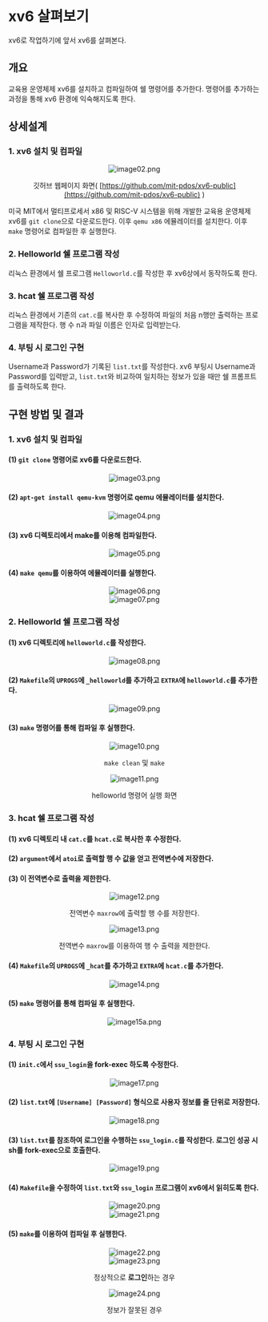 xv6 살펴보기
===

xv6로 작업하기에 앞서 xv6를 살펴본다.


## 개요
 교육용 운영체제 xv6를 설치하고 컴파일하여 쉘 명령어를 추가한다. 명령어를 추가하는 과정을 통해 xv6 환경에 익숙해지도록 한다.

## 상세설계
### 1. xv6 설치 및 컴파일

<center>
        <img src="https://github.com/simjeehoon/src_repository/blob/master/xv6-public/os-prj1/image02.png?raw=true" title="image02.png" alt="image02.png"></img><br/>

깃허브 웹페이지 화면(
                [https://github.com/mit-pdos/xv6-public](https://github.com/mit-pdos/xv6-public)
                )

</center>

 미국 MIT에서 멀티프로세서 x86 및 RISC-V 시스템을 위해 개발한 교육용 운영체제 xv6를 `git clone`으로 다운로드한다. 이후 `qemu x86` 에뮬레이터를 설치한다. 이후 `make` 명령어로 컴파일한 후 실행한다.

### 2. Helloworld 쉘 프로그램 작성
리눅스 환경에서 쉘 프로그램 `Helloworld.c`를 작성한 후 xv6상에서 동작하도록 한다.

### 3. hcat 쉘 프로그램 작성
리눅스 환경에서 기존의 `cat.c`를 복사한 후 수정하여 파일의 처음 n행만 출력하는 프로그램을 제작한다. 행 수 n과 파일 이름은 인자로 입력받는다.

### 4. 부팅 시 로그인 구현
Username과 Password가 기록된 `list.txt`를 작성한다. xv6 부팅시 Username과 Password를 입력받고, `list.txt`와 비교하여 일치하는 정보가 있을 때만 쉘 프롬프트를 출력하도록 한다.


## 구현 방법 및 결과
### 1. xv6 설치 및 컴파일
#### (1) `git clone` 명령어로 xv6를 다운로드한다.
<center>
        <img src="https://github.com/simjeehoon/src_repository/blob/master/xv6-public/os-prj1/image03.png?raw=true" title="image03.png" alt="image03.png"></img><br/>
</center>

#### (2) `apt-get install qemu-kvm` 명령어로 qemu 에뮬레이터를 설치한다.
<center>
        <img src="https://github.com/simjeehoon/src_repository/blob/master/xv6-public/os-prj1/image04.png?raw=true" title="image04.png" alt="image04.png"></img><br/>
</center>

#### (3) xv6 디렉토리에서 make를 이용해 컴파일한다.
<center>
        <img src="https://github.com/simjeehoon/src_repository/blob/master/xv6-public/os-prj1/image05.png?raw=true" title="image05.png" alt="image05.png"></img><br/>
</center>

#### (4) `make qemu`를 이용하여 에뮬레이터를 실행한다.
<center>
        <img src="https://github.com/simjeehoon/src_repository/blob/master/xv6-public/os-prj1/image06.png?raw=true" title="image06.png" alt="image06.png"></img><br/>
</center>

<center>
        <img src="https://github.com/simjeehoon/src_repository/blob/master/xv6-public/os-prj1/image07.png?raw=true" title="image07.png" alt="image07.png"></img><br/>
</center>

### 2. Helloworld 쉘 프로그램 작성
#### (1) xv6 디렉토리에 `helloworld.c`를 작성한다.

<center>
        <img src="https://github.com/simjeehoon/src_repository/blob/master/xv6-public/os-prj1/image08.png?raw=true" title="image08.png" alt="image08.png"></img><br/>
</center>

#### (2) `Makefile`의 `UPROGS`에 `_helloworld`를 추가하고 `EXTRA`에 `helloworld.c`를 추가한다.

<center>
        <img src="https://github.com/simjeehoon/src_repository/blob/master/xv6-public/os-prj1/image09.png?raw=true" title="image09.png" alt="image09.png"></img><br/>
</center>

#### (3) `make` 명령어를 통해 컴파일 후 실행한다.

<center>
        <img src="https://github.com/simjeehoon/src_repository/blob/master/xv6-public/os-prj1/image10.png?raw=true" title="image10.png" alt="image10.png"></img><br/>

`make clean` 및 `make`

</center>

<center>
        <img src="https://github.com/simjeehoon/src_repository/blob/master/xv6-public/os-prj1/image11.png?raw=true" title="image11.png" alt="image11.png"></img><br/>

helloworld 명령어 실행 화면

</center>

### 3. hcat 쉘 프로그램 작성
#### (1) xv6 디렉토리 내 `cat.c`를 `hcat.c`로 복사한 후 수정한다.
#### (2) `argument`에서 `atoi`로 출력할 행 수 값을 얻고 전역변수에 저장한다.
#### (3) 이 전역변수로 출력을 제한한다.

<center>
        <img src="https://github.com/simjeehoon/src_repository/blob/master/xv6-public/os-prj1/image12.png?raw=true" title="image12.png" alt="image12.png"></img><br/>

전역변수 `maxrow`에 출력할 행 수를 저장한다.

</center>

<center>
        <img src="https://github.com/simjeehoon/src_repository/blob/master/xv6-public/os-prj1/image13.png?raw=true" title="image13.png" alt="image13.png"></img><br/>

전역변수 `maxrow`를 이용하여 행 수 출력을 제한한다.

</center>

#### (4) `Makefile`의 `UPROGS`에 `_hcat`를 추가하고 `EXTRA`에 `hcat.c`를 추가한다.

<center>
        <img src="https://github.com/simjeehoon/src_repository/blob/master/xv6-public/os-prj1/image14.png?raw=true" title="image14.png" alt="image14.png"></img><br/>
</center>

#### (5) `make` 명령어를 통해 컴파일 후 실행한다.

<center>
        <img src="https://github.com/simjeehoon/src_repository/blob/master/xv6-public/os-prj1/image15a.png?raw=true" title="image15a.png" alt="image15a.png"></img><br/>
</center>

### 4. 부팅 시 로그인 구현
#### (1) `init.c`에서 `ssu_login`을 fork-exec 하도록 수정한다.

<center>
        <img src="https://github.com/simjeehoon/src_repository/blob/master/xv6-public/os-prj1/image17.png?raw=true" title="image17.png" alt="image17.png"></img><br/>
</center>

#### (2) `list.txt`에 `[Username] [Password]` 형식으로 사용자 정보를 줄 단위로 저장한다.

<center>
        <img src="https://github.com/simjeehoon/src_repository/blob/master/xv6-public/os-prj1/image18.png?raw=true" title="image18.png" alt="image18.png"></img><br/>
</center>

#### (3) `list.txt`를 참조하여 로그인을 수행하는 `ssu_login.c`를 작성한다. 로그인 성공 시 sh를 fork-exec으로 호출한다.

<center>
        <img src="https://github.com/simjeehoon/src_repository/blob/master/xv6-public/os-prj1/image19.png?raw=true" title="image19.png" alt="image19.png"></img><br/>
</center>

#### (4) `Makefile`을 수정하여 `list.txt`와 `ssu_login` 프로그램이 xv6에서 읽히도록 한다.

<center>
        <img src="https://github.com/simjeehoon/src_repository/blob/master/xv6-public/os-prj1/image20.png?raw=true" title="image20.png" alt="image20.png"></img><br/>
</center>

<center>
        <img src="https://github.com/simjeehoon/src_repository/blob/master/xv6-public/os-prj1/image21.png?raw=true" title="image21.png" alt="image21.png"></img><br/>
</center>

#### (5) `make`를 이용하여 컴파일 후 실행한다.

<center>
        <img src="https://github.com/simjeehoon/src_repository/blob/master/xv6-public/os-prj1/image22.png?raw=true" title="image22.png" alt="image22.png"></img><br/>
</center>

<center>
        <img src="https://github.com/simjeehoon/src_repository/blob/master/xv6-public/os-prj1/image23.png?raw=true" title="image23.png" alt="image23.png"></img><br/>
        
정상적으로 **로그인**하는 경우

</center>

<center>
        <img src="https://github.com/simjeehoon/src_repository/blob/master/xv6-public/os-prj1/image24.png?raw=true" title="image24.png" alt="image24.png"></img><br/>

정보가 잘못된 경우
 
</center>

